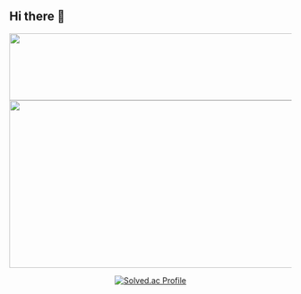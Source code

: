 ## Hi there 👋

<!--
**FOJF/FOJF** is a ✨ _special_ ✨ repository because its `README.md` (this file) appears on your GitHub profile.

Here are some ideas to get you started:

- 🔭 I’m currently working on ...
- 🌱 I’m currently learning ...
- 👯 I’m looking to collaborate on ...
- 🤔 I’m looking for help with ...
- 💬 Ask me about ...
- 📫 How to reach me: ...
- 😄 Pronouns: ...
- ⚡ Fun fact: ...
-->

<a href="https://www.gitanimals.org/en_US?utm_medium=image&utm_source=FOJF&utm_content=line">
  <img
    src="https://render.gitanimals.org/lines/FOJF?pet-id=717908871129450553"
    width="600"
    height="120"
  />
</a>

<div align = "center"> 
<a href="https://www.gitanimals.org/en_US?utm_medium=image&utm_source=FOJF&utm_content=farm">
<img
  src="https://render.gitanimals.org/farms/FOJF"
  width="600"
  height="300"
/>
</a>

[![Solved.ac Profile](http://mazassumnida.wtf/api/generate_badge?boj=john9823)](https://solved.ac/john9823)
